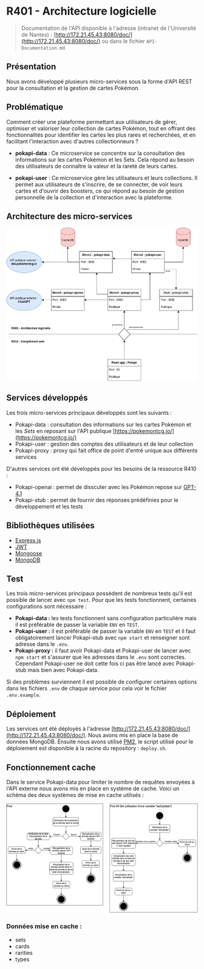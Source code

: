 # R401 - Architecture logicielle

> Documentation de l'API disponible à l'adresse (intranet de l'Université de Nantes) : [http://172.21.45.43:8080/doc/](http://172.21.45.43:8080/doc/) ou dans le fichier `API-Documentation.md`

## Présentation

Nous avons développé plusieurs micro-services sous la forme d'API REST pour la consultation et la gestion de cartes Pokémon.

## Problématique

Comment créer une plateforme permettant aux utilisateurs de gérer, optimiser et valoriser leur collection de cartes Pokémon, tout en offrant des fonctionnalités pour identifier les cartes les plus rares et recherchées, et en facilitant l'interaction avec d'autres collectionneurs ?

* **pokapi-data** : Ce microservice se concentre sur la consultation des informations sur les cartes Pokémon et les Sets. Cela répond au besoin des utilisateurs de connaître la valeur et la rareté de leurs cartes.

* **pokapi-user** : Ce microservice gère les utilisateurs et leurs collections. Il permet aux utilisateurs de s'inscrire, de se connecter, de voir leurs cartes et d'ouvrir des boosters, ce qui répond au besoin de gestion personnelle de la collection et d'interaction avec la plateforme.

## Architecture des micro-services

![schema](../commun/Architecture-globale.drawio.png)

## Services développés

Les trois micro-services principaux développés sont les suivants :

+ Pokapi-data : consultation des informations sur les cartes Pokémon et les *Sets* en reposant sur l'API publique [https://pokemontcg.io/](https://pokemontcg.io/)
+ Pokapi-user : gestion des comptes des utilisateurs et de leur collection
+ Pokapi-proxy : proxy qui fait office de point d'entré unique aux différents services

D'autres services ont été développés pour les besoins de la ressource R410 :

+ Pokapi-openai : permet de disscuter avec les Pokémon repose sur [GPT-4.1](https://openai.com/index/gpt-4-1/)
+ Pokapi-stub : permet de fournir des réponses prédéfinies pour le développement et les tests

## Bibliothèques utilisées 

- [Express.js](https://expressjs.com/fr/)
- [JWT](https://jwt.io/)
- [Mongoose](https://mongoosejs.com/)
- [MongoDB](https://www.mongodb.com/)

## Test

Les trois micro-services principaux possèdent de nombreux tests qu'il est possible de lancer avec `npm test`. Pour que les tests fonctionnent, certaines configurations sont nécessaire :

- **Pokapi-data :** les tests fonctionnent sans configuration particulière mais il est préférable de passer la variable `ENV` en `TEST`.
- **Pokapi-user :** il est préférable de passer la variable `ENV` en `TEST` et il faut obligatoirement lancer Pokapi-stub avec `npm start` et renseigner sont adresse dans le `.env`.
- **Pokapi-proxy :** il faut avoir Pokapi-data et Pokapi-user de lancer avec `npm start` et s'assurer que les adresses dans le `.env` sont correctes. Cependant Pokapi-user ne doit cette fois ci pas être lancé avec Pokapi-stub mais bien avec Pokapi-data.

Si des problèmes surviennent il est possible de configurer certaines options dans les fichiers `.env` de chaque service pour cela voir le fichier `.env.example`.

## Déploiement 

Les services ont été déployés à l'adresse [http://172.21.45.43:8080/doc/](http://172.21.45.43:8080/doc/). Nous avons mis en place la base de données MongoDB. Ensuite nous avons utilisé [PM2](https://www.npmjs.com/package/pm2), le script utilisé pour le déploiement est disponible à la racine du repository : `deploy.sh`.

## Fonctionnement cache 

Dans le service Pokapi-data pour limiter le nombre de requêtes envoyées à l'API externe nous avons mis en place en système de cache. Voici un schéma des deux systèmes de mise en cache utilisés :

![schema](./annexes/cache.drawio.png)

### Données mise en cache :

- sets
- cards
- rarities
- types


